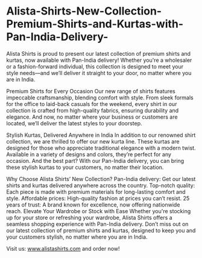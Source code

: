 # Alista-Shirts-New-Collection-Premium-Shirts-and-Kurtas-with-Pan-India-Delivery-
Alista Shirts is proud to present our latest collection of premium shirts and kurtas, now available with Pan-India delivery! Whether you're a wholesaler or a fashion-forward individual, this collection is designed to meet your style needs—and we’ll deliver it straight to your door, no matter where you are in India.

Premium Shirts for Every Occasion
Our new range of shirts features impeccable craftsmanship, blending comfort with style. From sleek formals for the office to laid-back casuals for the weekend, every shirt in our collection is crafted from high-quality fabrics, ensuring durability and elegance. And now, no matter where your business or customers are located, we’ll deliver the latest styles to your doorstep.

Stylish Kurtas, Delivered Anywhere in India
In addition to our renowned shirt collection, we are thrilled to offer our new kurta line. These kurtas are designed for those who appreciate traditional elegance with a modern twist. Available in a variety of designs and colors, they’re perfect for any occasion. And the best part? With our Pan-India delivery, you can bring these stylish kurtas to your customers, no matter their location.

Why Choose Alista Shirts’ New Collection?
Pan-India delivery: Get our latest shirts and kurtas delivered anywhere across the country.
Top-notch quality: Each piece is made with premium materials for long-lasting comfort and style.
Affordable prices: High-quality fashion at prices you can’t resist.
25 years of trust: A brand known for excellence, now offering nationwide reach.
Elevate Your Wardrobe or Stock with Ease
Whether you're stocking up for your store or refreshing your wardrobe, Alista Shirts offers a seamless shopping experience with Pan-India delivery. Don’t miss out on our latest collection of premium shirts and kurtas, designed to keep you and your customers stylish, no matter where you are in India.

Visit us: www.alistashirts.com and order now!

